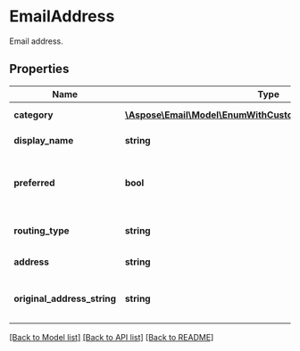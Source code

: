 # EmailAddress

Email address.

## Properties
Name | Type | Description | Notes
---- | ---- | ----------- | -----
**category** | [**\Aspose\Email\Model\EnumWithCustomOfEmailAddressCategory**](EnumWithCustomOfEmailAddressCategory.md) | Address category. | [optional] 
**display_name** | **string** | Display name. | [optional] 
**preferred** | **bool** | Defines whether email address is preferred. | 
**routing_type** | **string** | A routing type for an email. | [optional] 
**address** | **string** | Email address. | 
**original_address_string** | **string** | The original e-mail address string | [optional] 




[[Back to Model list]](README.md#documentation-for-models) [[Back to API list]](README.md#documentation-for-api-endpoints) [[Back to README]](README.md)

